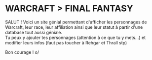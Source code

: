 # WARCRAFT > FINAL FANTASY

SALUT ! Voici un site génial permettant d'afficher les personnages de Warcraft, leur race, leur affiliation ainsi que leur statut à partir d'une database tout aussi géniale.  
Tu peux y ajouter tes personnages (attention à ce que tu y mets...) et modifier leurs infos (faut pas toucher à Rehgar et Thrall stp)

Bon courage ! o/

